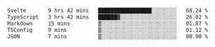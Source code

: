 <!--START_SECTION:waka-->

```txt
Svelte       9 hrs 42 mins   █████████████████░░░░░░░░   68.24 %
TypeScript   3 hrs 42 mins   ██████▓░░░░░░░░░░░░░░░░░░   26.02 %
Markdown     15 mins         ▒░░░░░░░░░░░░░░░░░░░░░░░░   01.87 %
TSConfig     9 mins          ▒░░░░░░░░░░░░░░░░░░░░░░░░   01.12 %
JSON         7 mins          ▒░░░░░░░░░░░░░░░░░░░░░░░░   00.90 %
```

<!--END_SECTION:waka-->

